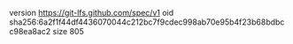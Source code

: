 version https://git-lfs.github.com/spec/v1
oid sha256:6a2f1f44df4436070044c212bc7f9cdec998ab70e95b4f23b68bdbcc98ea8ac2
size 805
